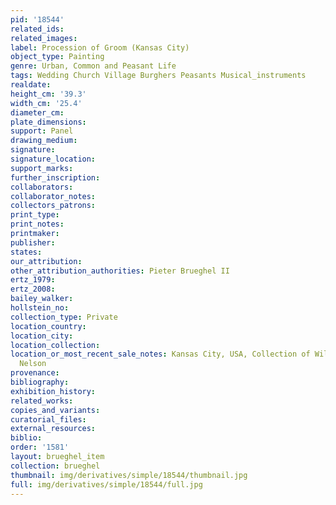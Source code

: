 ```yaml
---
pid: '18544'
related_ids: 
related_images: 
label: Procession of Groom (Kansas City)
object_type: Painting
genre: Urban, Common and Peasant Life
tags: Wedding Church Village Burghers Peasants Musical_instruments
realdate: 
height_cm: '39.3'
width_cm: '25.4'
diameter_cm: 
plate_dimensions: 
support: Panel
drawing_medium: 
signature: 
signature_location: 
support_marks: 
further_inscription: 
collaborators: 
collaborator_notes: 
collectors_patrons: 
print_type: 
print_notes: 
printmaker: 
publisher: 
states: 
our_attribution: 
other_attribution_authorities: Pieter Brueghel II
ertz_1979: 
ertz_2008: 
bailey_walker: 
hollstein_no: 
collection_type: Private
location_country: 
location_city: 
location_collection: 
location_or_most_recent_sale_notes: Kansas City, USA, Collection of William Rockill
  Nelson
provenance: 
bibliography: 
exhibition_history: 
related_works: 
copies_and_variants: 
curatorial_files: 
external_resources: 
biblio: 
order: '1581'
layout: brueghel_item
collection: brueghel
thumbnail: img/derivatives/simple/18544/thumbnail.jpg
full: img/derivatives/simple/18544/full.jpg
---
```

